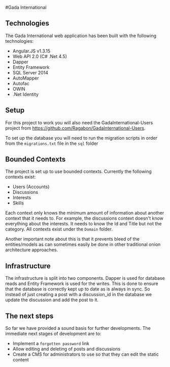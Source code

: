 #Gada International

## Technologies

The Gada International web application has been built with the following technologies:

- Angular.JS v1.3.15
- Web API 2.0 (C# .Net 4.5)
- Dapper
- Entity Framework
- SQL Server 2014
- AutoMapper
- Autofac
- OWIN
- .Net Identity

## Setup

For this project to work you will also need the GadaInternational-Users project from https://github.com/Ragabon/GadaInternational-Users. 

To set up the database you will need to run the migration scripts in order from the `migrations.txt` file in the `sql` folder

## Bounded Contexts
The project is set up to use bounded contexts. Currently the following contexts exist:

- Users (Accounts)
- Discussions
- Interests
- Skills
 
Each context only knows the minimum amount of information about another context that it needs to. For example, the discussions context doesn't know everything about the interests. It needs to know the Id and Title but not the category. 
All contexts exist under the `Domain` folder.

Another important note about this is that it prevents bleed of the entities/models as can sometimes easily be done in other traditional onion architecture approaches.

## Infrastructure

The infrastructure is split into two components. Dapper is used for database reads and Entity Framework is used for the writes. This is done to ensure that the database is correctly kept up to date as is always in sync. So instead of just creating a post with a discussion_id in the database we update the discussion and add the post to it.

##  The next steps

So far we have provided a sound basis for further developments. The immediate next stages of development are to:

- Implement a `forgotten password` link
- Allow editing and deleting of posts and discussions
- Create a CMS for administrators to use so that they can edit the static content
